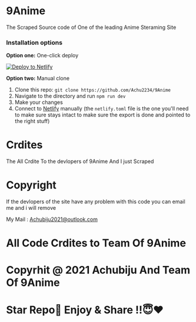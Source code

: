 # 9Anime

The Scraped Source code of One of the leading Anime Steraming Site

### Installation options

**Option one:** One-click deploy

[![Deploy to Netlify](https://www.netlify.com/img/deploy/button.svg)](https://app.netlify.com/start/deploy?repository=https://github.com/Achu2234/9Anime)

**Option two:** Manual clone

1. Clone this repo: `git clone https://github.com/Achu2234/9Anime`
2. Navigate to the directory and run `npm run dev`
3. Make your changes
4. Connect to [Netlify](https://url.netlify.com/r1j6ybSYU) manually (the `netlify.toml` file is the one you'll need to make sure stays intact to make sure the export is done and pointed to the right stuff)

# Crdites

The All Crdite To the devlopers of 9Anime And I just Scraped 

# Copyright

If the devlopers of the site have any problem with this code you can email me and i will remove 

My Mail : Achubiju2021@outlook.com

# All Code Crdites to Team Of 9Anime

# Copyrhit @ 2021 Achubiju And Team Of 9Anime

# Star Repo🌟 Enjoy & Share !!😇❤️



